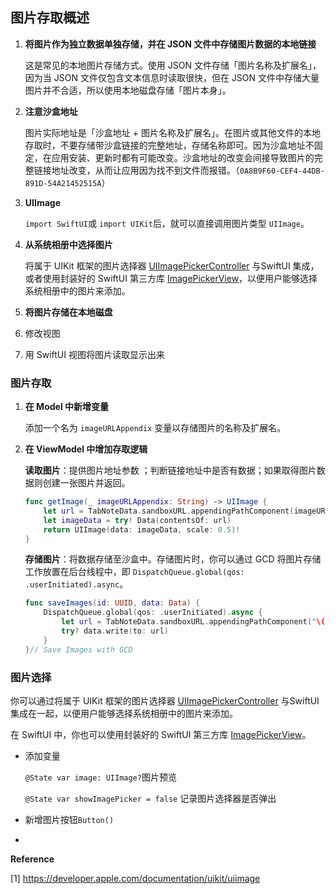 ## 图片存取概述

1. **将图片作为独立数据单独存储，并在 JSON 文件中存储图片数据的本地链接**

   这是常见的本地图片存储方式。使用 JSON 文件存储「图片名称及扩展名」，因为当 JSON 文件仅包含文本信息时读取很快，但在 JSON 文件中存储大量图片并不合适，所以使用本地磁盘存储「图片本身」。

2. **注意沙盒地址**

   图片实际地址是「沙盒地址 + 图片名称及扩展名」。在图片或其他文件的本地存取时，不要存储带沙盒链接的完整地址，存储名称即可。因为沙盒地址不固定，在应用安装、更新时都有可能改变。沙盒地址的改变会间接导致图片的完整链接地址改变，从而让应用因为找不到文件而报错。（`0A8B9F60-CEF4-44DB-891D-54A21452515A`）

3. **UIImage**

   `import SwiftUI`或 `import UIKit`后，就可以直接调用图片类型 `UIImage`。

   

4. **从系统相册中选择图片**

   将属于 UIKit 框架的图片选择器 [UIImagePickerController](https://developer.apple.com/documentation/uikit/uiimagepickercontroller) 与SwiftUI 集成，或者使用封装好的 SwiftUI 第三方库 [ImagePickerView](https://github.com/ralfebert/ImagePickerView)，以便用户能够选择系统相册中的图片来添加。

5. **将图片存储在本地磁盘**

6. 修改视图

7. 用 SwiftUI 视图将图片读取显示出来



### 图片存取

1. **在 Model 中新增变量**

   添加一个名为 `imageURLAppendix` 变量以存储图片的名称及扩展名。

2. **在 ViewModel 中增加存取逻辑**

   **读取图片**：提供图片地址参数 ；判断链接地址中是否有数据；如果取得图片数据则创建一张图片并返回。

   ```swift
   func getImage(_ imageURLAppendix: String) -> UIImage {
       let url = TabNoteData.sandboxURL.appendingPathComponent(imageURLAppendix)
       let imageData = try! Data(contentsOf: url)
       return UIImage(data: imageData, scale: 0.5)!
   }
   ```

   **存储图片**：将数据存储至沙盒中。存储图片时，你可以通过 GCD 将图片存储工作放置在后台线程中，即 `DispatchQueue.global(qos: .userInitiated).async`。

   ```swift
   func saveImages(id: UUID, data: Data) {
       DispatchQueue.global(qos: .userInitiated).async {
           let url = TabNoteData.sandboxURL.appendingPathComponent("\(id).png")
           try? data.write(to: url)
       }
   }// Save Images with GCD
   ```

   

### 图片选择

你可以通过将属于 UIKit 框架的图片选择器 [UIImagePickerController](https://developer.apple.com/documentation/uikit/uiimagepickercontroller) 与SwiftUI 集成在一起，以便用户能够选择系统相册中的图片来添加。

在 SwiftUI 中，你也可以使用封装好的 SwiftUI 第三方库 [ImagePickerView](https://github.com/ralfebert/ImagePickerView)。

- 添加变量

  `@State var image: UIImage?`图片预览

  `@State var showImagePicker = false` 记录图片选择器是否弹出

- 新增图片按钮`Button()`

- 



**Reference**

[1] <https://developer.apple.com/documentation/uikit/uiimage>



